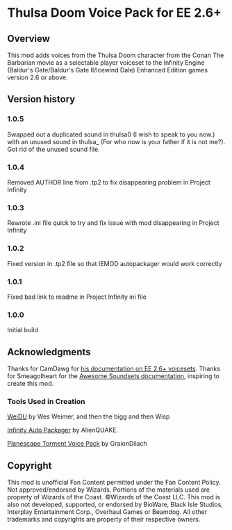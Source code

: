# Thulsa Doom Voice Pack for EE 2.6+

## Overview
This mod adds voices from the Thulsa Doom character from the Conan The Barbarian movie as a selectable player voiceset to the Infinity Engine (Baldur's Gate/Baldur's Gate II/Icewind Dale) Enhanced Edition games version 2.6 or above.

## Version history
### 1.0.5

Swapped out a duplicated sound in thulsa0 (I wish to speak to you now.) with an unused sound in thulsa_ (For who now is your father if it is not me?).  Got rid of the unused sound file.

### 1.0.4

Removed AUTHOR line from .tp2 to fix disappearing problem in Project Infinity

### 1.0.3

Rewrote .ini file quick to try and fix issue with mod disappearing in Project Infinity

### 1.0.2

Fixed version in .tp2 file so that IEMOD autopackager would work correctly

### 1.0.1

Fixed bad link to readme in Project Infinity ini file

### 1.0.0

Initial build

## Acknowledgments
Thanks for CamDawg for [his documentation on EE 2.6+ voicesets](https://github.com/Gibberlings3/EE_soundset_tool).
Thanks for Smeagolheart for the [Awesome Soundsets documentation](https://forums.beamdog.com/discussion/38319/mods-awesome-soundsets-mods-master-thread-custom-soundsets-for-bgee-bg2ee-and-iwdee/p1), inspiring to create this mod.

### Tools Used in Creation
[WeiDU](http://www.weidu.org) by Wes Weimer, and then the bigg and then Wisp

[Infinity Auto Packager](https://www.gibberlings3.net/forums/topic/31131-infinity-auto-packager-automatically-generate-mod-packages-when-you-publish-a-release) by AlienQUAKE.

[Planescape Torment Voice Pack](https://github.com/GraionDilach/Planescape-Torment-Voice-Pack-for-EE-2.6) by GraionDilach

## Copyright
This mod is unofficial Fan Content permitted under the Fan Content Policy. Not approved/endorsed by Wizards. Portions of the materials used are property of Wizards of the Coast. ©Wizards of the Coast LLC. This mod is also not developed, supported, or endorsed by BioWare, Black Isle Studios, Interplay Entertainment Corp., Overhaul Games or Beamdog. All other trademarks and copyrights are property of their respective owners.
